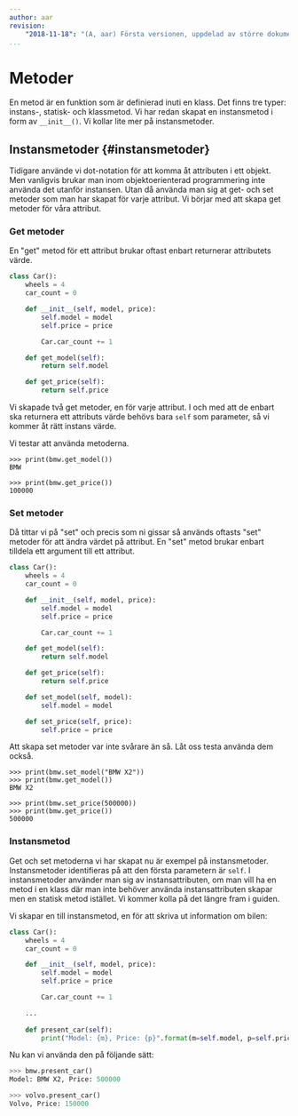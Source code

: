 ```yaml
---
author: aar
revision:
    "2018-11-18": "(A, aar) Första versionen, uppdelad av större dokument."
...
```

Metoder
==================================

En metod är en funktion som är definierad inuti en klass. Det finns tre typer: instans-, statisk- och klassmetod. Vi har redan skapat en instansmetod i form av `__init__()`. Vi kollar lite mer på instansmetoder.



Instansmetoder {#instansmetoder}
----------------------------------
Tidigare använde vi dot-notation för att komma åt attributen i ett objekt. Men vanligvis brukar man inom objektoerienterad programmering inte använda det utanför instansen. Utan då använda man sig at get- och set metoder som man har skapat för varje attribut. Vi börjar med att skapa get metoder för våra attribut.



### Get metoder 

En "get" metod för ett attribut brukar oftast enbart returnerar attributets värde. 

```python
class Car():
    wheels = 4
    car_count = 0

    def __init__(self, model, price):
        self.model = model
        self.price = price

        Car.car_count += 1

    def get_model(self):
        return self.model

    def get_price(self):
        return self.price
```

Vi skapade två get metoder, en för varje attribut. I och med att de enbart ska returnera ett attributs värde behövs bara `self` som parameter, så vi kommer åt rätt instans värde.

Vi testar att använda metoderna.

```
>>> print(bmw.get_model())
BMW

>>> print(bmw.get_price())
100000
```



### Set metoder 

Då tittar vi på "set" och precis som ni gissar så används oftasts "set" metoder för att ändra värdet på attribut. En "set" metod brukar enbart tilldela ett argument till ett attribut.


```python
class Car():
    wheels = 4
    car_count = 0

    def __init__(self, model, price):
        self.model = model
        self.price = price

        Car.car_count += 1

    def get_model(self):
        return self.model

    def get_price(self):
        return self.price

    def set_model(self, model):
        self.model = model

    def set_price(self, price):
        self.price = price
```

Att skapa set metoder var inte svårare än så. Låt oss testa använda dem också.

```
>>> print(bmw.set_model("BMW X2"))
>>> print(bmw.get_model())
BMW X2

>>> print(bmw.set_price(500000))
>>> print(bmw.get_price())
500000
```



### Instansmetod

Get och set metoderna vi har skapat nu är exempel på instansmetoder. Instansmetoder identifieras på att den första parametern är `self`. I instansmetoder använder man sig av instansattributen, om man vill ha en metod i en klass där man inte behöver använda instansattributen skapar men en statisk metod istället. Vi kommer kolla på det längre fram i guiden.

Vi skapar en till instansmetod, en för att skriva ut information om bilen:

```python
class Car():
    wheels = 4
    car_count = 0

    def __init__(self, model, price):
        self.model = model
        self.price = price

        Car.car_count += 1

    ...
    
    def present_car(self):
        print("Model: {m}, Price: {p}".format(m=self.model, p=self.price))
```

Nu kan vi använda den på följande sätt:

```python
>>> bmw.present_car()
Model: BMW X2, Price: 500000

>>> volvo.present_car()
Volvo, Price: 150000
```
